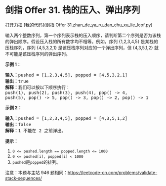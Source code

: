 # 剑指 Offer 31. 栈的压入、弹出序列

[打开力扣](https://leetcode.cn/problems/zhan-de-ya-ru-dan-chu-xu-lie-lcof) [我的代码](剑指 Offer 31.zhan_de_ya_ru_dan_chu_xu_lie_lcof.py)

输入两个整数序列，第一个序列表示栈的压入顺序，请判断第二个序列是否为该栈的弹出顺序。假设压入栈的所有数字均不相等。例如，序列 {1,2,3,4,5} 是某栈的压栈序列，序列 {4,5,3,2,1} 是该压栈序列对应的一个弹出序列，但 {4,3,5,1,2} 就不可能是该压栈序列的弹出序列。



<strong>示例 1：</strong>

<pre><strong>输入：</strong>pushed = [1,2,3,4,5], popped = [4,5,3,2,1]
<strong>输出：</strong>true
<strong>解释：</strong>我们可以按以下顺序执行：
push(1), push(2), push(3), push(4), pop() -> 4,
push(5), pop() -> 5, pop() -> 3, pop() -> 2, pop() -> 1
</pre>

<strong>示例 2：</strong>

<pre><strong>输入：</strong>pushed = [1,2,3,4,5], popped = [4,3,5,1,2]
<strong>输出：</strong>false
<strong>解释：</strong>1 不能在 2 之前弹出。
</pre>



<strong>提示：</strong>

<ol>
	<li><code>0 <= pushed.length == popped.length <= 1000</code></li>
	<li><code>0 <= pushed[i], popped[i] < 1000</code></li>
	<li><code>pushed</code>是<code>popped</code>的排列。</li>
</ol>

注意：本题与主站 946 题相同：<a href="https://leetcode-cn.com/problems/validate-stack-sequences/">https://leetcode-cn.com/problems/validate-stack-sequences/</a>
